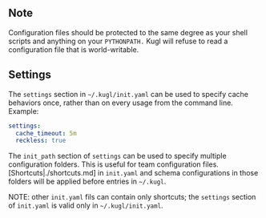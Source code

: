 
## Note

Configuration files should be protected to the same degree as your shell scripts and anything
on your `PYTHONPATH.`  Kugl will refuse to read a configuration file that is world-writable.

## Settings

The `settings` section in `~/.kugl/init.yaml` can be used to specify cache behaviors once,
rather than on every usage from the command line.  Example:

```yaml
settings:
  cache_timeout: 5m
  reckless: true
```

The `init_path` section of `settings` can be used to specify multiple configuration folders.
This is useful for team configuration files.  [Shortcuts|./shortcuts.md] in `init.yaml` and
schema configurations in those folders will be applied before entries in `~/.kugl`.

NOTE: other `init.yaml` fils can contain only shortcuts; the `settings` section of `init.yaml`
is valid only in `~/.kugl/init.yaml`.
